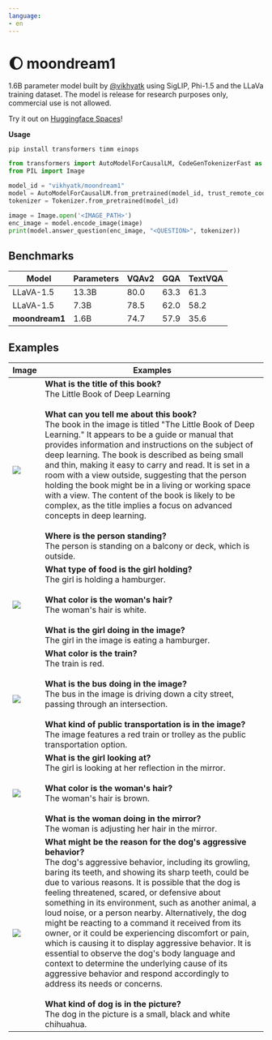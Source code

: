 ```yaml
---
language:
- en
---
```


# 🌔 moondream1

1.6B parameter model built by [@vikhyatk](https://x.com/vikhyatk) using SigLIP, Phi-1.5 and the LLaVa training dataset.
The model is release for research purposes only, commercial use is not allowed.

Try it out on [Huggingface Spaces](https://huggingface.co/spaces/vikhyatk/moondream1)!

**Usage**

```
pip install transformers timm einops
```

```python
from transformers import AutoModelForCausalLM, CodeGenTokenizerFast as Tokenizer
from PIL import Image

model_id = "vikhyatk/moondream1"
model = AutoModelForCausalLM.from_pretrained(model_id, trust_remote_code=True)
tokenizer = Tokenizer.from_pretrained(model_id)

image = Image.open('<IMAGE_PATH>')
enc_image = model.encode_image(image)
print(model.answer_question(enc_image, "<QUESTION>", tokenizer))
```

## Benchmarks

| Model | Parameters | VQAv2 | GQA | TextVQA |
| --- | --- | --- | --- | --- |
| LLaVA-1.5 | 13.3B | 80.0 | 63.3 | 61.3 |
| LLaVA-1.5 | 7.3B | 78.5 | 62.0 | 58.2 |
| **moondream1** | 1.6B | 74.7 | 57.9 | 35.6 |


## Examples

| Image | Examples |
| --- | --- |
| ![](assets/demo-1.jpg) | **What is the title of this book?**<br>The Little Book of Deep Learning<br><br>**What can you tell me about this book?**<br>The book in the image is titled "The Little Book of Deep Learning." It appears to be a guide or manual that provides information and instructions on the subject of deep learning. The book is described as being small and thin, making it easy to carry and read. It is set in a room with a view outside, suggesting that the person holding the book might be in a living or working space with a view. The content of the book is likely to be complex, as the title implies a focus on advanced concepts in deep learning.<br><br>**Where is the person standing?**<br> The person is standing on a balcony or deck, which is outside. |
| ![](assets/demo-2.jpg) | **What type of food is the girl holding?**<br>The girl is holding a hamburger.<br><br>**What color is the woman's hair?**<br>The woman's hair is white.<br><br>**What is the girl doing in the image?**<br>The girl in the image is eating a hamburger. |
| ![](assets/demo-3.jpg) | **What color is the train?**<br>The train is red.<br><br>**What is the bus doing in the image?**<br> The bus in the image is driving down a city street, passing through an intersection.<br><br>**What kind of public transportation is in the image?**<br>The image features a red train or trolley as the public transportation option. |
| ![](assets/demo-4.jpg) | **What is the girl looking at?**<br>The girl is looking at her reflection in the mirror.<br><br>**What color is the woman's hair?**<br>The woman's hair is brown.<br><br>**What is the woman doing in the mirror?**<br>The woman is adjusting her hair in the mirror. |
| ![](assets/demo-5.jpg) | **What might be the reason for the dog's aggressive behavior?**<br>The dog's aggressive behavior, including its growling, baring its teeth, and showing its sharp teeth, could be due to various reasons. It is possible that the dog is feeling threatened, scared, or defensive about something in its environment, such as another animal, a loud noise, or a person nearby. Alternatively, the dog might be reacting to a command it received from its owner, or it could be experiencing discomfort or pain, which is causing it to display aggressive behavior. It is essential to observe the dog's body language and context to determine the underlying cause of its aggressive behavior and respond accordingly to address its needs or concerns.<br><br>**What kind of dog is in the picture?**<br>The dog in the picture is a small, black and white chihuahua. |
